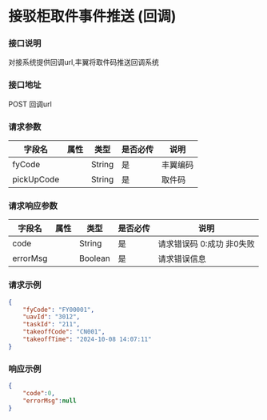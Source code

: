 # 接驳柜取件事件推送 (回调) 

### 接口说明

对接系统提供回调url,丰翼将取件码推送回调系统

### 接口地址

POST
回调url


### 请求参数

| 字段名     | 属性 | 类型   | 是否必传 | 说明     |
| ---------- | ---- | ------ | -------- | -------- |
| fyCode     |      | String | 是       | 丰翼编码 |
| pickUpCode |      | String | 是       | 取件码   |

	
### 请求响应参数

| 字段名   | 属性 | 类型    | 是否必传 | 说明                      |
| -------- | ---- | ------- | -------- | ------------------------- |
| code     |      | String  | 是       | 请求错误码 0:成功 非0失败 |
| errorMsg |      | Boolean | 是       | 请求错误信息              |


### 请求示例

```json
{
    "fyCode": "FY00001",
    "uavId": "3012",
    "taskId": "211",
    "takeoffCode": "CN001",
    "takeoffTime": "2024-10-08 14:07:11"
}
```

### 响应示例
   
```json
{
    "code":0,
    "errorMsg":null
}
```